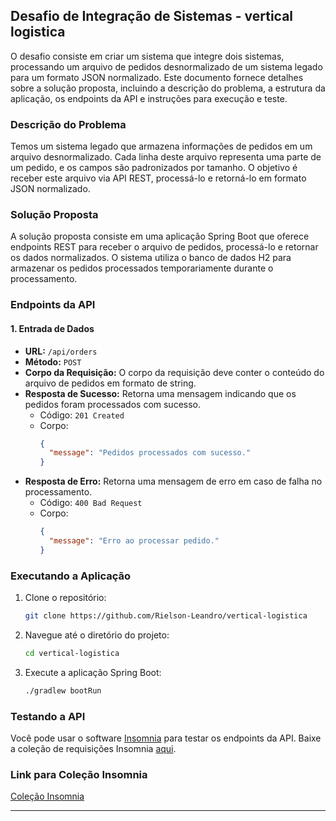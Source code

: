 ﻿## Desafio de Integração de Sistemas - vertical logistica

O desafio consiste em criar um sistema que integre dois sistemas, processando um arquivo de pedidos desnormalizado de um sistema legado para um formato JSON normalizado. Este documento fornece detalhes sobre a solução proposta, incluindo a descrição do problema, a estrutura da aplicação, os endpoints da API e instruções para execução e teste.

### Descrição do Problema

Temos um sistema legado que armazena informações de pedidos em um arquivo desnormalizado. Cada linha deste arquivo representa uma parte de um pedido, e os campos são padronizados por tamanho. O objetivo é receber este arquivo via API REST, processá-lo e retorná-lo em formato JSON normalizado.

### Solução Proposta

A solução proposta consiste em uma aplicação Spring Boot que oferece endpoints REST para receber o arquivo de pedidos, processá-lo e retornar os dados normalizados. O sistema utiliza o banco de dados H2 para armazenar os pedidos processados temporariamente durante o processamento.

### Endpoints da API

#### 1. Entrada de Dados

- **URL:** `/api/orders`
- **Método:** `POST`
- **Corpo da Requisição:** O corpo da requisição deve conter o conteúdo do arquivo de pedidos em formato de string.
- **Resposta de Sucesso:** Retorna uma mensagem indicando que os pedidos foram processados com sucesso.
    - Código: `201 Created`
    - Corpo:
      ```json
      {
        "message": "Pedidos processados com sucesso."
      }
      ```
- **Resposta de Erro:** Retorna uma mensagem de erro em caso de falha no processamento.
    - Código: `400 Bad Request`
    - Corpo:
      ```json
      {
        "message": "Erro ao processar pedido."
      }
      ```

### Executando a Aplicação

1. Clone o repositório:

   ```bash
   git clone https://github.com/Rielson-Leandro/vertical-logistica
   ```

2. Navegue até o diretório do projeto:

   ```bash
   cd vertical-logistica
   ```

3. Execute a aplicação Spring Boot:

   ```bash
   ./gradlew bootRun
   ```

### Testando a API

Você pode usar o software [Insomnia](https://insomnia.rest/download) para testar os endpoints da API. Baixe a coleção de requisições Insomnia [aqui](https://github.com/Rielson-Leandro/vertical-logistica/tree/main/collection).

### Link para Coleção Insomnia

[Coleção Insomnia](https://github.com/Rielson-Leandro/vertical-logistica/tree/main/collection)

---
